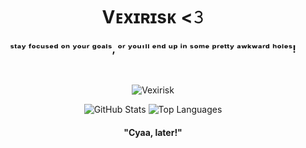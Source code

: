 <h1 align="center">Vᴇxɪʀɪsᴋ <𝟹</h1>
<h3 align="center">ˢᵗᵃʸ ᶠᵒᶜᵘˢᵉᵈ ᵒⁿ ʸᵒᵘʳ ᵍᵒᵃˡˢ, ᵒʳ ʸᵒᵘ'ˡˡ ᵉⁿᵈ ᵘᵖ ⁱⁿ ˢᵒᵐᵉ ᵖʳᵉᵗᵗʸ ᵃʷᵏʷᵃʳᵈ ʰᵒˡᵉˢ!</h3>
<br>
<p align="center"> 
  <img src="https://komarev.com/ghpvc/?username=Vexirisk&label=Profile%20views&color=0e75b6&style=flat" alt="Vexirisk" /> 
</p>

<p align="center">
  <img src="https://github-readme-stats.vercel.app/api?username=Vexirisk&show_icons=true&theme=dark&count_private=true" alt="GitHub Stats" />
  <img src="https://github-readme-stats.vercel.app/api/top-langs/?username=Vexirisk&layout=compact&theme=dark" alt="Top Languages" />
</p>

<h4 align="center">"Cyaa, later!"</h4>
